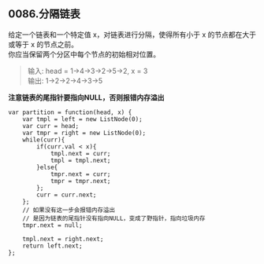 ## 0086.分隔链表
给定一个链表和一个特定值 x，对链表进行分隔，使得所有小于 x 的节点都在大于或等于 x 的节点之前。
<br>
你应当保留两个分区中每个节点的初始相对位置。

>输入: head = 1->4->3->2->5->2, x = 3<br>
输出: 1->2->2->4->3->5

**注意链表的尾指针要指向NULL，否则报错内存溢出**

```
var partition = function(head, x) {
    var tmpl = left = new ListNode(0);
    var curr = head;
    var tmpr = right = new ListNode(0);
    while(curr){
        if(curr.val < x){
            tmpl.next = curr;
            tmpl = tmpl.next;
        }else{
            tmpr.next = curr;
            tmpr = tmpr.next;
        };
        curr = curr.next;
    };
    // 如果没有这一步会报错内存溢出
    // 是因为链表的尾指针没有指向NULL，变成了野指针，指向垃圾内存
    tmpr.next = null;

    tmpl.next = right.next;
    return left.next;
};
```
